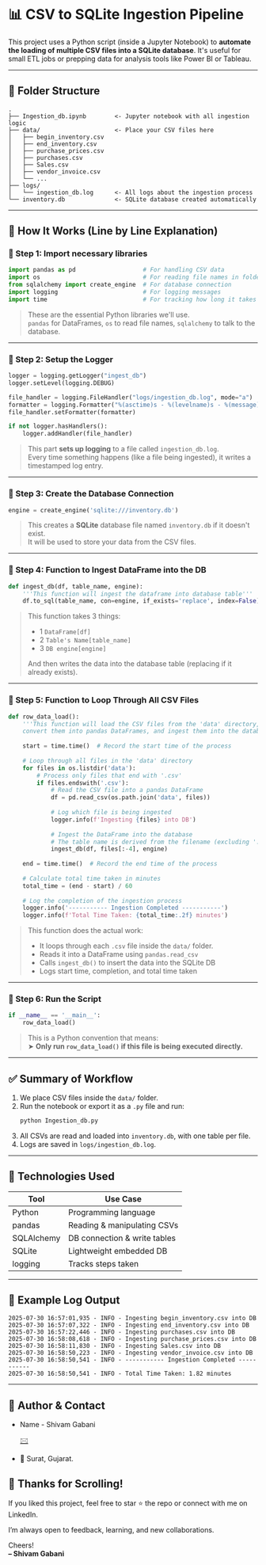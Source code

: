 # 📊 CSV to SQLite Ingestion Pipeline

<p align = 'justify'>

This project uses a Python script (inside a Jupyter Notebook) to **automate the loading of multiple CSV files into a SQLite database**. It's useful for small ETL jobs or prepping data for analysis tools like Power BI or Tableau.</p>

---

## 📁 Folder Structure

```plaintext
.
├── Ingestion_db.ipynb        <- Jupyter notebook with all ingestion logic
├── data/                     <- Place your CSV files here
│   ├── begin_inventory.csv
│   ├── end_inventory.csv
│   ├── purchase_prices.csv
│   ├── purchases.csv
│   ├── Sales.csv
│   ├── vendor_invoice.csv
│   └── ...
├── logs/
│   └── ingestion_db.log      <- All logs about the ingestion process
└── inventory.db              <- SQLite database created automatically
```
---

## 🧠 How It Works (Line by Line Explanation)

### 🔹 Step 1: Import necessary libraries

```python
import pandas as pd                   # For handling CSV data
import os                             # For reading file names in folders
from sqlalchemy import create_engine  # For database connection
import logging                        # For logging messages
import time                           # For tracking how long it takes
```

> These are the essential Python libraries we'll use.  
> `pandas` for DataFrames, `os` to read file names, `sqlalchemy` to talk to the database.

---
### 🔹 Step 2: Setup the Logger

```python
logger = logging.getLogger("ingest_db")
logger.setLevel(logging.DEBUG)

file_handler = logging.FileHandler("logs/ingestion_db.log", mode="a")
formatter = logging.Formatter("%(asctime)s - %(levelname)s - %(message)s")
file_handler.setFormatter(formatter)

if not logger.hasHandlers():
    logger.addHandler(file_handler)
```

> This part **sets up logging** to a file called `ingestion_db.log`.  
> Every time something happens (like a file being ingested), it writes a timestamped log entry.

---
### 🔹 Step 3: Create the Database Connection

```python
engine = create_engine('sqlite:///inventory.db')
```

> This creates a **SQLite** database file named `inventory.db` if it doesn't exist.  
> It will be used to store your data from the CSV files.

---
### 🔹 Step 4: Function to Ingest DataFrame into the DB

```python
def ingest_db(df, table_name, engine):
    '''This function will ingest the dataframe into database table'''
    df.to_sql(table_name, con=engine, if_exists='replace', index=False)
```

> This function takes 3 things:
> - 1 `DataFrame[df]`
> - 2 `Table's Name[table_name]`
> - 3 `DB engine[engine]`
>  
> And then writes the data into the database table (replacing if it already exists).

---
### 🔹 Step 5: Function to Loop Through All CSV Files

```python
def row_data_load():
    '''This function will load the CSV files from the 'data' directory, 
    convert them into pandas DataFrames, and ingest them into the database.'''
    
    start = time.time()  # Record the start time of the process
    
    # Loop through all files in the 'data' directory
    for files in os.listdir('data'):
        # Process only files that end with '.csv'
        if files.endswith('.csv'):
            # Read the CSV file into a pandas DataFrame
            df = pd.read_csv(os.path.join('data', files))
            
            # Log which file is being ingested
            logger.info(f'Ingesting {files} into DB')
            
            # Ingest the DataFrame into the database
            # The table name is derived from the filename (excluding '.csv')
            ingest_db(df, files[:-4], engine)
    
    end = time.time()  # Record the end time of the process
    
    # Calculate total time taken in minutes
    total_time = (end - start) / 60
    
    # Log the completion of the ingestion process
    logger.info('----------- Ingestion Completed -----------')
    logger.info(f'Total Time Taken: {total_time:.2f} minutes')

```

> This function does the actual work:
> - It loops through each `.csv` file inside the `data/` folder.
> - Reads it into a DataFrame using `pandas.read_csv`
> - Calls `ingest_db()` to insert the data into the SQLite DB
> - Logs start time, completion, and total time taken

---
### 🔹 Step 6: Run the Script

```python
if __name__ == '__main__':
    row_data_load()
```

> This is a Python convention that means:  
> ➤ **Only run `row_data_load()` if this file is being executed directly.**

---
## ✅ Summary of Workflow

1. We place CSV files inside the `data/` folder.
2. Run the notebook or export it as a `.py` file and run:
   ```bash
   python Ingestion_db.py
   ```
3. All CSVs are read and loaded into `inventory.db`, with one table per file.
4. Logs are saved in `logs/ingestion_db.log`.

---
## 🔧 Technologies Used

| Tool         | Use Case                      |
|--------------|-------------------------------|
| Python       | Programming language           |
| pandas       | Reading & manipulating CSVs    |
| SQLAlchemy   | DB connection & write tables   |
| SQLite       | Lightweight embedded DB        |
| logging      | Tracks steps taken             |

---

## 📝 Example Log Output

```
2025-07-30 16:57:01,935 - INFO - Ingesting begin_inventory.csv into DB
2025-07-30 16:57:07,322 - INFO - Ingesting end_inventory.csv into DB
2025-07-30 16:57:22,446 - INFO - Ingesting purchases.csv into DB
2025-07-30 16:58:08,618 - INFO - Ingesting purchase_prices.csv into DB
2025-07-30 16:58:11,830 - INFO - Ingesting Sales.csv into DB
2025-07-30 16:58:50,223 - INFO - Ingesting vendor_invoice.csv into DB
2025-07-30 16:58:50,541 - INFO - ----------- Ingestion Completed -----------
2025-07-30 16:58:50,541 - INFO - Total Time Taken: 1.82 minutes
```

---

## 👤 Author & Contact

<ul>
  <li>Name - Shivam Gabani</li>
    
  [🖂](shivamgabani.744@outlook.com)
  <li>📍 Surat, Gujarat.</li>
</ul>

## 🙌 Thanks for Scrolling!

If you liked this project, feel free to star ⭐ the repo or connect with me on LinkedIn.

I’m always open to feedback, learning, and new collaborations.

Cheers!  
**– Shivam Gabani**
